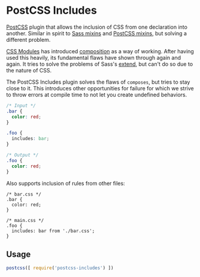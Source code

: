 # PostCSS Includes

[PostCSS](https://github.com/postcss/postcss) plugin that allows the inclusion of CSS from one declaration into another. Similar in spirit to [Sass mixins](http://sass-lang.com/documentation/file.SASS_REFERENCE.html#mixins) and [PostCSS mixins](https://github.com/postcss/postcss-mixins), but solving a different problem.

[CSS Modules](https://github.com/css-modules/css-modules) has introduced [composition](https://github.com/css-modules/css-modules#composition) as a way of working. After having used this heavily, its fundamental flaws have shown through again and again. It tries to solve the problems of Sass's [extend](http://sass-lang.com/documentation/file.SASS_REFERENCE.html#extend), but can't do so due to the nature of CSS.

The PostCSS Includes plugin solves the flaws of `composes`, but tries to stay close to it. This introduces other opportunities for failure for which we strive to throw errors at compile time to not let you create undefined behaviors.

```css
/* Input */
.bar {
  color: red;
}

.foo {
  includes: bar;
}
```

```css
/* Output */
.foo {
  color: red;
}
```

Also supports inclusion of rules from other files:

```
/* bar.css */
.bar {
  color: red;
}
```

```
/* main.css */
.foo {
  includes: bar from './bar.css';
}
```

## Usage

```js
postcss([ require('postcss-includes') ])
```
